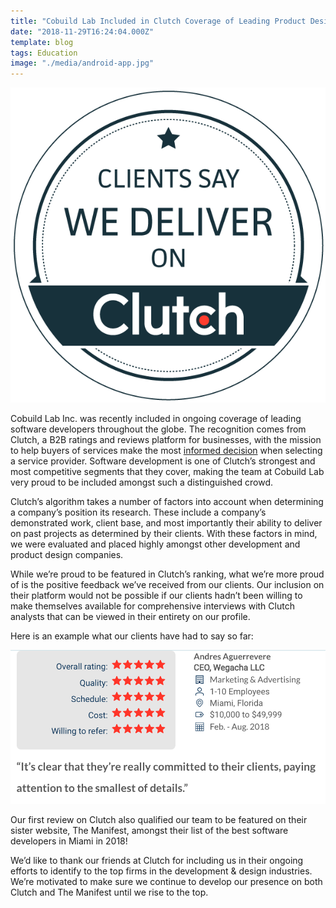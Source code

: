 ```yaml
---
title: "Cobuild Lab Included in Clutch Coverage of Leading Product Design & Software Developers"
date: "2018-11-29T16:24:04.000Z"
template: blog
tags: Education
image: "./media/android-app.jpg"
---
```


![Clutch](./media/clutch_1.png)

Cobuild Lab Inc. was recently included in ongoing coverage of leading software developers throughout the globe. The recognition comes from
Clutch, a B2B ratings and reviews platform for businesses, with the mission to help buyers of services make the most [informed decision](https://www.thedrum.com/news/2017/03/27/online-reviews-impact-purchasing-decisions-over-93-consumers-report-suggests)
when selecting a service provider. Software development is one of Clutch’s strongest and most competitive segments that they cover, making
the team at Cobuild Lab very proud to be included amongst such a distinguished crowd.

Clutch’s algorithm takes a number of factors into account when determining a company’s position its research. These include a company’s
demonstrated work, client base, and most importantly their ability to deliver on past projects as determined by their clients. With these
factors in mind, we were evaluated and placed highly amongst other development and product design companies.

While we’re proud to be featured in Clutch’s ranking, what we’re more proud of is the positive feedback we’ve received from our clients.
Our inclusion on their platform would not be possible if our clients hadn’t been willing to make themselves available for comprehensive
interviews with Clutch analysts that can be viewed in their entirety on our profile.

Here is an example what our clients have had to say so far:

![Clutch](./media/clutch_2.png)

Our first review on Clutch also qualified our team to be featured on their sister website, The Manifest, amongst their list of the best
software developers in Miami in 2018!

We’d like to thank our friends at Clutch for including us in their ongoing efforts to identify to the top firms in the development &
design industries. We’re motivated to make sure we continue to develop our presence on both Clutch and The Manifest until we rise to the
top.

